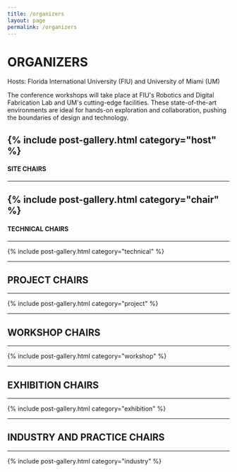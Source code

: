 ```yaml
---
title: /organizers
layout: page
permalink: /organizers
---
```


#  ORGANIZERS
Hosts: Florida International University (FIU) and University of Miami (UM)

The conference workshops will take place at FIU's Robotics and Digital Fabrication Lab and UM's cutting-edge facilities. These state-of-the-art environments are ideal for hands-on exploration and collaboration, pushing the boundaries of design and technology.

{% include post-gallery.html category="host" %}
---------------
#### SITE CHAIRS
---------------

{% include post-gallery.html category="chair" %}
---------------
#### TECHNICAL CHAIRS
---------------

{% include post-gallery.html category="technical" %}

---------------
## PROJECT CHAIRS
---------------

{% include post-gallery.html category="project" %}

---------------
## WORKSHOP CHAIRS
---------------

{% include post-gallery.html category="workshop" %}

---------------
## EXHIBITION CHAIRS
---------------

{% include post-gallery.html category="exhibition" %}

---------------
## INDUSTRY AND PRACTICE CHAIRS
---------------

{% include post-gallery.html category="industry" %}